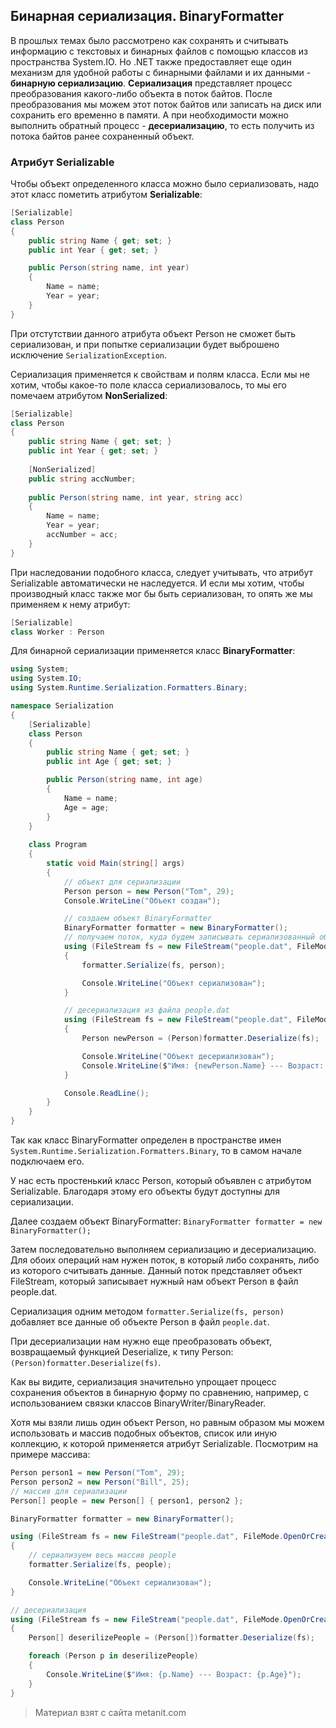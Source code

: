 ## Бинарная сериализация. BinaryFormatter

В прошлых темах было рассмотрено как сохранять и считывать информацию с текстовых и бинарных файлов с помощью классов из пространства System.IO. Но .NET также предоставляет еще один механизм для удобной работы с бинарными файлами и их данными - **бинарную сериализацию**. **Сериализация** представляет процесс преобразования какого-либо объекта в поток байтов. После преобразования мы можем этот поток байтов или записать на диск или сохранить его временно в памяти. А при необходимости можно выполнить обратный процесс - **десериализацию**, то есть получить из потока байтов ранее сохраненный объект.

### Атрибут Serializable

Чтобы объект определенного класса  можно было сериализовать, надо этот класс пометить атрибутом **Serializable**:

```cs
[Serializable]
class Person
{
    public string Name { get; set; }
    public int Year { get; set; }

    public Person(string name, int year)
    {
        Name = name;
        Year = year;
    }
}
```

При отстутствии данного атрибута объект Person не сможет быть сериализован, и при попытке сериализации будет выброшено исключение `SerializationException`.

Сериализация применяется к свойствам и полям класса. Если мы не хотим, чтобы какое-то поле класса сериализовалось, то мы его помечаем атрибутом **NonSerialized**:

```cs
[Serializable]
class Person
{
    public string Name { get; set; }
    public int Year { get; set; }
    
    [NonSerialized]
    public string accNumber;
    
    public Person(string name, int year, string acc)
    {
        Name = name;
        Year = year;
        accNumber = acc;
    }
}
```

При наследовании подобного класса, следует учитывать, что атрибут Serializable автоматически не наследуется. И если мы хотим, чтобы производный класс также мог бы быть сериализован, то опять же мы применяем к нему атрибут:

```cs
[Serializable]
class Worker : Person
```

Для бинарной сериализации применяется класс **BinaryFormatter**:

```cs
using System;
using System.IO;
using System.Runtime.Serialization.Formatters.Binary;

namespace Serialization
{
    [Serializable]
    class Person
    {
        public string Name { get; set; }
        public int Age { get; set; }

        public Person(string name, int age)
        {
            Name = name;
            Age = age;
        }
    }
    
    class Program
    {
        static void Main(string[] args)
        {
            // объект для сериализации
            Person person = new Person("Tom", 29);
            Console.WriteLine("Объект создан");

            // создаем объект BinaryFormatter
            BinaryFormatter formatter = new BinaryFormatter();
            // получаем поток, куда будем записывать сериализованный объект
            using (FileStream fs = new FileStream("people.dat", FileMode.OpenOrCreate))
            {
                formatter.Serialize(fs, person);

                Console.WriteLine("Объект сериализован");
            }

            // десериализация из файла people.dat
            using (FileStream fs = new FileStream("people.dat", FileMode.OpenOrCreate))
            {
                Person newPerson = (Person)formatter.Deserialize(fs);

                Console.WriteLine("Объект десериализован");
                Console.WriteLine($"Имя: {newPerson.Name} --- Возраст: {newPerson.Age}");
            }

            Console.ReadLine();
        }
    }
}
```

Так как класс BinaryFormatter определен в пространстве имен `System.Runtime.Serialization.Formatters.Binary`, то в самом начале подключаем его.

У нас есть простенький класс Person, который объявлен с атрибутом Serializable. Благодаря этому его объекты будут доступны для сериализации.

Далее создаем объект BinaryFormatter: `BinaryFormatter formatter = new BinaryFormatter();`

Затем последовательно выполняем сериализацию и десериализацию. Для обоих операций нам нужен поток, в который либо сохранять, либо из которого считывать данные. Данный поток представляет объект FileStream, который записывает нужный нам объект Person в файл people.dat.

Сериализация одним методом `formatter.Serialize(fs, person)` добавляет все данные об объекте Person в файл `people.dat`. 

При десериализации нам нужно еще преобразовать объект, возвращаемый функцией Deserialize, к типу Person: `(Person)formatter.Deserialize(fs)`.

Как вы видите, сериализация значительно упрощает процесс сохранения объектов в бинарную форму по сравнению, например, с использованием связки классов BinaryWriter/BinaryReader.

Хотя мы взяли лишь один объект Person, но равным образом мы можем использовать и массив подобных объектов, список или иную коллекцию, к которой применяется атрибут Serializable. Посмотрим на примере массива:

```cs
Person person1 = new Person("Tom", 29);
Person person2 = new Person("Bill", 25);
// массив для сериализации
Person[] people = new Person[] { person1, person2 };

BinaryFormatter formatter = new BinaryFormatter();

using (FileStream fs = new FileStream("people.dat", FileMode.OpenOrCreate))
{
    // сериализуем весь массив people
    formatter.Serialize(fs, people);

    Console.WriteLine("Объект сериализован");
}

// десериализация
using (FileStream fs = new FileStream("people.dat", FileMode.OpenOrCreate))
{
    Person[] deserilizePeople = (Person[])formatter.Deserialize(fs);

    foreach (Person p in deserilizePeople)
    {
        Console.WriteLine($"Имя: {p.Name} --- Возраст: {p.Age}");
    }
}
```


> Материал взят с сайта metanit.com